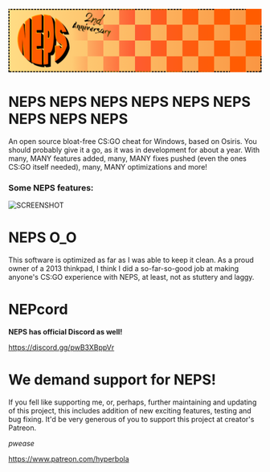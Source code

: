 ![COVER](https://raw.githubusercontent.com/degeneratehyperbola/NEPS/master/cover.png)

# NEPS NEPS NEPS NEPS NEPS NEPS NEPS NEPS NEPS
An open source bloat-free CS:GO cheat for Windows, based on Osiris.
You should probably give it a go, as it was in development for about a year.
With many, MANY features added, many, MANY fixes pushed (even the ones CS:GO itself needed), many, MANY optimizations and more!

### Some NEPS features:
![SCREENSHOT](https://raw.githubusercontent.com/degeneratehyperbola/NEPS/master/menu_neps.png)

# NEPS O_O
This software is optimized as far as I was able to keep it clean.
As a proud owner of a 2013 thinkpad, I think I did a so-far-so-good job at making anyone's CS:GO experience with NEPS, at least, not as stuttery and laggy.

# NEPcord
**NEPS has official Discord as well!**

https://discord.gg/pwB3XBppVr

# We demand support for NEPS!
If you fell like supporting me, or, perhaps, further maintaining and updating of this project,
this includes addition of new exciting features, testing and bug fixing.
It'd be very generous of you to support this project at creator's Patreon.

*pwease*

https://www.patreon.com/hyperbola
